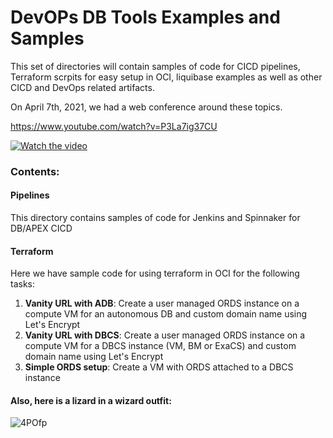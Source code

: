 # DevOPs DB Tools Examples and Samples

This set of directories will contain samples of code for CICD pipelines, Terraform scrpits for easy setup in OCI, liquibase examples as well as other CICD and DevOps related artifacts.

On April 7th, 2021, we had a web conference around these topics.

https://www.youtube.com/watch?v=P3La7ig37CU

[![Watch the video](https://img.youtube.com/vi/P3La7ig37CU/0.jpg)](https://www.youtube.com/watch?v=P3La7ig37CU)

### Contents:

#### Pipelines
This directory contains samples of code for Jenkins and Spinnaker for DB/APEX CICD

#### Terraform
Here we have sample code for using terraform in OCI for the following tasks:
 1. **Vanity URL with ADB**: Create a user managed ORDS instance on a compute VM for an autonomous DB and custom domain name using Let's Encrypt
 2. **Vanity URL with DBCS**: Create a user managed ORDS instance on a compute VM for a DBCS instance (VM, BM or ExaCS) and custom domain name using Let's Encrypt
 3. **Simple ORDS setup**: Create a VM with ORDS attached to a DBCS instance








#### Also, here is a lizard in a wizard outfit:

![4POfp](https://user-images.githubusercontent.com/69256666/114067567-ab08c000-9838-11eb-92d0-629615ff0b0d.jpg)
